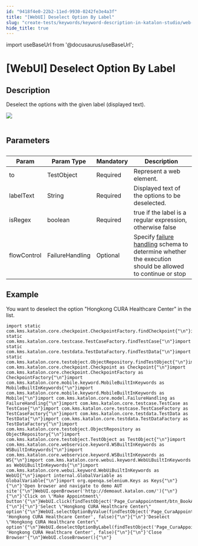 ```yaml
---
id: "9418f4e0-22b2-11ed-9930-0242fe3e4a3f"
title: "[WebUI] Deselect Option By Label"
slug: "create-tests/keywords/keyword-description-in-katalon-studio/web-ui-keywords/webui-deselect-option-by-label"
hide_title: true
---
```

import useBaseUrl from '@docusaurus/useBaseUrl';


# <a id="id_0" class="anchor_top_offset"/><a id="ariaid-title1" class="anchor_top_offset"/>[WebUI] Deselect Option By Label


## <a id="id_0__id_1" class="anchor_top_offset"/>Description

              
<p xmlns="http://www.w3.org/1999/xhtml" className="p">Deselect the options with the given label (displayed text).</p> 
      
<p xmlns="http://www.w3.org/1999/xhtml" className="p">   <img className="image" src={useBaseUrl("https://github.com/katalon-studio/docs-images/raw/master/katalon-studio/docs/webui-deselect-option-by-label/image2017-3-1-153A53A26.png")} /><br /><br /> </p> 
      

## <a id="id_0__id_2" class="anchor_top_offset"/> Parameters

              
<table xmlns="http://www.w3.org/1999/xhtml" className="table anchor_top_offset" id="id_0__d0bf75f5-0ab8-46a5-b668-50fe3f581fa0"><caption /><thead className="thead"><tr className><th className="entry anchor_top_offset" id="id_0__d0bf75f5-0ab8-46a5-b668-50fe3f581fa0__entry__1">Param</th><th className="entry anchor_top_offset" id="id_0__d0bf75f5-0ab8-46a5-b668-50fe3f581fa0__entry__2">Param Type</th><th className="entry anchor_top_offset" id="id_0__d0bf75f5-0ab8-46a5-b668-50fe3f581fa0__entry__3">Mandatory</th><th className="entry anchor_top_offset" id="id_0__d0bf75f5-0ab8-46a5-b668-50fe3f581fa0__entry__4">Description</th></tr></thead><tbody className="tbody"><tr className><td className="entry" headers="id_0__d0bf75f5-0ab8-46a5-b668-50fe3f581fa0__entry__1 id_0__d0bf75f5-0ab8-46a5-b668-50fe3f581fa0__entry__2 id_0__d0bf75f5-0ab8-46a5-b668-50fe3f581fa0__entry__3 id_0__d0bf75f5-0ab8-46a5-b668-50fe3f581fa0__entry__4 ">to</td><td className="entry" headers="id_0__d0bf75f5-0ab8-46a5-b668-50fe3f581fa0__entry__1 id_0__d0bf75f5-0ab8-46a5-b668-50fe3f581fa0__entry__2 id_0__d0bf75f5-0ab8-46a5-b668-50fe3f581fa0__entry__3 id_0__d0bf75f5-0ab8-46a5-b668-50fe3f581fa0__entry__4 ">TestObject</td><td className="entry" headers="id_0__d0bf75f5-0ab8-46a5-b668-50fe3f581fa0__entry__1 id_0__d0bf75f5-0ab8-46a5-b668-50fe3f581fa0__entry__2 id_0__d0bf75f5-0ab8-46a5-b668-50fe3f581fa0__entry__3 id_0__d0bf75f5-0ab8-46a5-b668-50fe3f581fa0__entry__4 ">Required</td><td className="entry" headers="id_0__d0bf75f5-0ab8-46a5-b668-50fe3f581fa0__entry__1 id_0__d0bf75f5-0ab8-46a5-b668-50fe3f581fa0__entry__2 id_0__d0bf75f5-0ab8-46a5-b668-50fe3f581fa0__entry__3 id_0__d0bf75f5-0ab8-46a5-b668-50fe3f581fa0__entry__4 ">Represent a web element.</td></tr><tr className><td className="entry" headers="id_0__d0bf75f5-0ab8-46a5-b668-50fe3f581fa0__entry__1 id_0__d0bf75f5-0ab8-46a5-b668-50fe3f581fa0__entry__2 id_0__d0bf75f5-0ab8-46a5-b668-50fe3f581fa0__entry__3 id_0__d0bf75f5-0ab8-46a5-b668-50fe3f581fa0__entry__4 ">labelText</td><td className="entry" headers="id_0__d0bf75f5-0ab8-46a5-b668-50fe3f581fa0__entry__1 id_0__d0bf75f5-0ab8-46a5-b668-50fe3f581fa0__entry__2 id_0__d0bf75f5-0ab8-46a5-b668-50fe3f581fa0__entry__3 id_0__d0bf75f5-0ab8-46a5-b668-50fe3f581fa0__entry__4 ">String</td><td className="entry" headers="id_0__d0bf75f5-0ab8-46a5-b668-50fe3f581fa0__entry__1 id_0__d0bf75f5-0ab8-46a5-b668-50fe3f581fa0__entry__2 id_0__d0bf75f5-0ab8-46a5-b668-50fe3f581fa0__entry__3 id_0__d0bf75f5-0ab8-46a5-b668-50fe3f581fa0__entry__4 ">Required</td><td className="entry" headers="id_0__d0bf75f5-0ab8-46a5-b668-50fe3f581fa0__entry__1 id_0__d0bf75f5-0ab8-46a5-b668-50fe3f581fa0__entry__2 id_0__d0bf75f5-0ab8-46a5-b668-50fe3f581fa0__entry__3 id_0__d0bf75f5-0ab8-46a5-b668-50fe3f581fa0__entry__4 ">Displayed text of the options to be deselected.</td></tr><tr className><td className="entry" headers="id_0__d0bf75f5-0ab8-46a5-b668-50fe3f581fa0__entry__1 id_0__d0bf75f5-0ab8-46a5-b668-50fe3f581fa0__entry__2 id_0__d0bf75f5-0ab8-46a5-b668-50fe3f581fa0__entry__3 id_0__d0bf75f5-0ab8-46a5-b668-50fe3f581fa0__entry__4 ">isRegex</td><td className="entry" headers="id_0__d0bf75f5-0ab8-46a5-b668-50fe3f581fa0__entry__1 id_0__d0bf75f5-0ab8-46a5-b668-50fe3f581fa0__entry__2 id_0__d0bf75f5-0ab8-46a5-b668-50fe3f581fa0__entry__3 id_0__d0bf75f5-0ab8-46a5-b668-50fe3f581fa0__entry__4 ">boolean</td><td className="entry" headers="id_0__d0bf75f5-0ab8-46a5-b668-50fe3f581fa0__entry__1 id_0__d0bf75f5-0ab8-46a5-b668-50fe3f581fa0__entry__2 id_0__d0bf75f5-0ab8-46a5-b668-50fe3f581fa0__entry__3 id_0__d0bf75f5-0ab8-46a5-b668-50fe3f581fa0__entry__4 ">Required</td><td className="entry" headers="id_0__d0bf75f5-0ab8-46a5-b668-50fe3f581fa0__entry__1 id_0__d0bf75f5-0ab8-46a5-b668-50fe3f581fa0__entry__2 id_0__d0bf75f5-0ab8-46a5-b668-50fe3f581fa0__entry__3 id_0__d0bf75f5-0ab8-46a5-b668-50fe3f581fa0__entry__4 ">true if the label is a regular expression, otherwise false</td></tr><tr className><td className="entry" headers="id_0__d0bf75f5-0ab8-46a5-b668-50fe3f581fa0__entry__1 id_0__d0bf75f5-0ab8-46a5-b668-50fe3f581fa0__entry__2 id_0__d0bf75f5-0ab8-46a5-b668-50fe3f581fa0__entry__3 id_0__d0bf75f5-0ab8-46a5-b668-50fe3f581fa0__entry__4 ">flowControl</td><td className="entry" headers="id_0__d0bf75f5-0ab8-46a5-b668-50fe3f581fa0__entry__1 id_0__d0bf75f5-0ab8-46a5-b668-50fe3f581fa0__entry__2 id_0__d0bf75f5-0ab8-46a5-b668-50fe3f581fa0__entry__3 id_0__d0bf75f5-0ab8-46a5-b668-50fe3f581fa0__entry__4 ">FailureHandling</td><td className="entry" headers="id_0__d0bf75f5-0ab8-46a5-b668-50fe3f581fa0__entry__1 id_0__d0bf75f5-0ab8-46a5-b668-50fe3f581fa0__entry__2 id_0__d0bf75f5-0ab8-46a5-b668-50fe3f581fa0__entry__3 id_0__d0bf75f5-0ab8-46a5-b668-50fe3f581fa0__entry__4 ">Optional</td><td className="entry" headers="id_0__d0bf75f5-0ab8-46a5-b668-50fe3f581fa0__entry__1 id_0__d0bf75f5-0ab8-46a5-b668-50fe3f581fa0__entry__2 id_0__d0bf75f5-0ab8-46a5-b668-50fe3f581fa0__entry__3 id_0__d0bf75f5-0ab8-46a5-b668-50fe3f581fa0__entry__4 ">Specify <a className="xref" href="/docs/maintain/configure-failure-handling-settings-in-katalon-studio">failure handling</a> schema to         determine whether the execution should be allowed to continue or         stop</td></tr></tbody></table> 
      

## <a id="id_0__id_3" class="anchor_top_offset"/>Example

              
<p xmlns="http://www.w3.org/1999/xhtml" className="p">You want to deselect the option "Hongkong CURA   Healthcare Center" in the list.</p> 
              
<pre xmlns="http://www.w3.org/1999/xhtml" className="pre codeblock"><code>import static com.kms.katalon.core.checkpoint.CheckpointFactory.findCheckpoint{"\n"}import static com.kms.katalon.core.testcase.TestCaseFactory.findTestCase{"\n"}import static com.kms.katalon.core.testdata.TestDataFactory.findTestData{"\n"}import static com.kms.katalon.core.testobject.ObjectRepository.findTestObject{"\n"}import com.kms.katalon.core.checkpoint.Checkpoint as Checkpoint{"\n"}import com.kms.katalon.core.checkpoint.CheckpointFactory as CheckpointFactory{"\n"}import com.kms.katalon.core.mobile.keyword.MobileBuiltInKeywords as MobileBuiltInKeywords{"\n"}import com.kms.katalon.core.mobile.keyword.MobileBuiltInKeywords as Mobile{"\n"}import com.kms.katalon.core.model.FailureHandling as FailureHandling{"\n"}import com.kms.katalon.core.testcase.TestCase as TestCase{"\n"}import com.kms.katalon.core.testcase.TestCaseFactory as TestCaseFactory{"\n"}import com.kms.katalon.core.testdata.TestData as TestData{"\n"}import com.kms.katalon.core.testdata.TestDataFactory as TestDataFactory{"\n"}import com.kms.katalon.core.testobject.ObjectRepository as ObjectRepository{"\n"}import com.kms.katalon.core.testobject.TestObject as TestObject{"\n"}import com.kms.katalon.core.webservice.keyword.WSBuiltInKeywords as WSBuiltInKeywords{"\n"}import com.kms.katalon.core.webservice.keyword.WSBuiltInKeywords as WS{"\n"}import com.kms.katalon.core.webui.keyword.WebUiBuiltInKeywords as WebUiBuiltInKeywords{"\n"}import com.kms.katalon.core.webui.keyword.WebUiBuiltInKeywords as WebUI{"\n"}import internal.GlobalVariable as GlobalVariable{"\n"}import org.openqa.selenium.Keys as Keys{"\n"}{"\n"}'Open browser and navigate to demo AUT site'{"\n"}WebUI.openBrowser('http://demoaut.katalon.com/'){"\n"}{"\n"}'Click on \'Make Appointment\' button'{"\n"}WebUI.click(findTestObject('Page_CuraAppointment/btn_BookAppointment')){"\n"}{"\n"}'Select \"Hongkong CURA Healthcare Center\" option'{"\n"}WebUI.selectOptionByValue(findTestObject('Page_CuraAppointment/lst_Facility'), 'Hongkong CURA Healthcare Center', false){"\n"}{"\n"}'Deselect \"Hongkong CURA Healthcare Center\" option'{"\n"}WebUI.deselectOptionByLabel(findTestObject('Page_CuraAppointment/lst_Facility'), 'Hongkong CURA Healthcare Center', false){"\n"}{"\n"}'Close Browser'{"\n"}WebUI.closeBrowser(){"\n"}</code></pre> 
            
